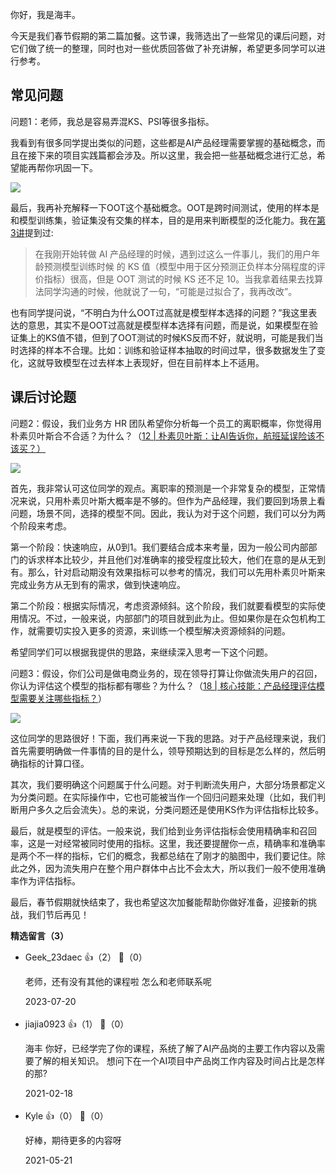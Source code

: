 你好，我是海丰。

今天是我们春节假期的第二篇加餐。这节课，我筛选出了一些常见的课后问题，对它们做了统一的整理，同时也对一些优质回答做了补充讲解，希望更多同学可以进行参考。

## 常见问题

问题1：老师，我总是容易弄混KS、PSI等很多指标。

我看到有很多同学提出类似的问题，这些都是AI产品经理需要掌握的基础概念，而且在接下来的项目实践篇都会涉及。所以这里，我会把一些基础概念进行汇总，希望能再帮你巩固一下。

![](https://static001.geekbang.org/resource/image/04/f1/042de3a6c71ed43796d8b2418aeaaff1.jpg?wh=5615%2A9186)

最后，我再补充解释一下OOT这个基础概念。OOT是跨时间测试，使用的样本是和模型训练集，验证集没有交集的样本，目的是用来判断模型的泛化能力。我在[第3讲](https://time.geekbang.org/column/article/322393)提到过:

> 在我刚开始转做 AI 产品经理的时候，遇到过这么一件事儿，我们的用户年龄预测模型训练时候 的 KS 值（模型中用于区分预测正负样本分隔程度的评价指标）很高，但是 OOT 测试的时候 KS 还不足 10。当我拿着结果去找算法同学沟通的时候，他就说了一句，“可能是过拟合了，我再改改”。

也有同学提问说，“不明白为什么OOT过高就是模型样本选择的问题？”我这里表达的意思，其实不是OOT过高就是模型样本选择有问题，而是说，如果模型在验证集上的KS值不错，但到了OOT测试的时候KS反而不好，就说明，可能是我们当时选择的样本不合理。比如：训练和验证样本抽取的时间过早，很多数据发生了变化，这就导致模型在过去样本上表现好，但在目前样本上不适用。

## 课后讨论题

问题2：假设，我们业务方 HR 团队希望你分析每一个员工的离职概率，你觉得用朴素贝叶斯合不合适？为什么？（[12 | 朴素贝叶斯：让AI告诉你，航班延误险该不该买？）](https://time.geekbang.org/column/article/330159)

![](https://static001.geekbang.org/resource/image/69/ed/69523164a1700ccb735468520e1fd5ed.jpeg?wh=1125%2A1590)

首先，我非常认可这位同学的观点。离职率的预测是一个非常复杂的模型，正常情况来说，只用朴素贝叶斯大概率是不够的。但作为产品经理，我们要回到场景上看问题，场景不同，选择的模型不同。因此，我认为对于这个问题，我们可以分为两个阶段来考虑。

第一个阶段：快速响应，从0到1。我们要结合成本来考量，因为一般公司内部部门的诉求样本比较少，并且他们对准确率的接受程度比较大，他们在意的是从无到有。那么，针对启动期没有效果指标可以参考的情况，我们可以先用朴素贝叶斯来完成业务方从无到有的需求，做到快速响应。

第二个阶段：根据实际情况，考虑资源倾斜。这个阶段，我们就要看模型的实际使用情况。不过，一般来说，内部部门的项目就到此为止。但如果你是在众包机构工作，就需要切实投入更多的资源，来训练一个模型解决资源倾斜的问题。

希望同学们可以根据我提供的思路，来继续深入思考一下这个问题。

问题3：假设，你们公司是做电商业务的，现在领导打算让你做流失用户的召回，你认为评估这个模型的指标都有哪些？为什么？（[18 | 核心技能：产品经理评估模型需要关注哪些指标？](https://time.geekbang.org/column/article/337764)）

![](https://static001.geekbang.org/resource/image/d9/32/d985b475a956c4dd2c506d6654a2bf32.jpeg?wh=1125%2A4002)

这位同学的思路很好！下面，我们再来说一下我的思路。对于产品经理来说，我们首先需要明确做一件事情的目的是什么，领导预期达到的目标是怎么样的，然后明确指标的计算口径。

其次，我们要明确这个问题属于什么问题。对于判断流失用户，大部分场景都定义为分类问题。在实际操作中，它也可能被当作一个回归问题来处理（比如，我们判断用户多久之后会流失）。总的来说，分类问题还是使用KS作为评估指标比较多。

最后，就是模型的评估。一般来说，我们给到业务评估指标会使用精确率和召回率，这是一对经常被同时使用的指标。这里，我还要提醒你一点，精确率和准确率是两个不一样的指标，它们的概念，我都总结在了刚才的脑图中，我们要记住。除此之外，因为流失用户在整个用户群体中占比不会太大，所以我们一般不使用准确率作为评估指标。

最后，春节假期就快结束了，我也希望这次加餐能帮助你做好准备，迎接新的挑战，我们节后再见！
<div><strong>精选留言（3）</strong></div><ul>
<li><span>Geek_23daec</span> 👍（2） 💬（0）<p>老师，还有没有其他的课程啦 怎么和老师联系呢</p>2023-07-20</li><br/><li><span>jiajia0923</span> 👍（1） 💬（0）<p>海丰 你好，已经学完了你的课程，系统了解了AI产品岗的主要工作内容以及需要了解的相关知识。
想问下在一个AI项目中产品岗工作内容及时间占比是怎样的那?</p>2021-02-18</li><br/><li><span>Kyle</span> 👍（0） 💬（0）<p>好棒，期待更多的内容呀</p>2021-05-21</li><br/>
</ul>
